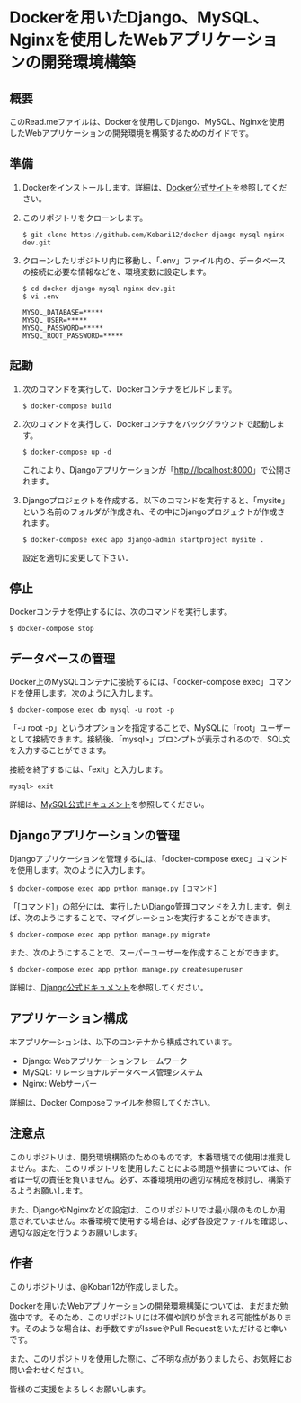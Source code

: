 # Dockerを用いたDjango、MySQL、Nginxを使用したWebアプリケーションの開発環境構築

## 概要
このRead.meファイルは、Dockerを使用してDjango、MySQL、Nginxを使用したWebアプリケーションの開発環境を構築するためのガイドです。

## 準備
1. Dockerをインストールします。詳細は、[Docker公式サイト](https://www.docker.com/)を参照してください。

2. このリポジトリをクローンします。

    ```console
    $ git clone https://github.com/Kobari12/docker-django-mysql-nginx-dev.git
    ```

3. クローンしたリポジトリ内に移動し、「.env」ファイル内の、データベースの接続に必要な情報などを、環境変数に設定します。

    ```console
    $ cd docker-django-mysql-nginx-dev.git
    $ vi .env

    MYSQL_DATABASE=*****
    MYSQL_USER=*****
    MYSQL_PASSWORD=*****
    MYSQL_ROOT_PASSWORD=*****
    ```

## 起動

1. 次のコマンドを実行して、Dockerコンテナをビルドします。

    ```console
    $ docker-compose build
    ```

2. 次のコマンドを実行して、Dockerコンテナをバックグラウンドで起動します。

    ```console
    $ docker-compose up -d
    ```

    これにより、Djangoアプリケーションが「[http://localhost:8000](http://localhost:8000)」で公開されます。

3. Djangoプロジェクトを作成する。以下のコマンドを実行すると、「mysite」という名前のフォルダが作成され、その中にDjangoプロジェクトが作成されます。

    ```console
    $ docker-compose exec app django-admin startproject mysite .
    ```

    設定を適切に変更して下さい．


## 停止
Dockerコンテナを停止するには、次のコマンドを実行します。

```console
$ docker-compose stop
```

## データベースの管理
Docker上のMySQLコンテナに接続するには、「docker-compose exec」コマンドを使用します。次のように入力します。

```console
$ docker-compose exec db mysql -u root -p
```

「-u root -p」というオプションを指定することで、MySQLに「root」ユーザーとして接続できます。接続後、「mysql>」プロンプトが表示されるので、SQL文を入力することができます。

接続を終了するには、「exit」と入力します。

```console
mysql> exit
```

詳細は、[MySQL公式ドキュメント](https://dev.mysql.com/doc/refman/8.0/ja/)を参照してください。

## Djangoアプリケーションの管理

Djangoアプリケーションを管理するには、「docker-compose exec」コマンドを使用します。次のように入力します。

```console
$ docker-compose exec app python manage.py [コマンド]
```

「[コマンド]」の部分には、実行したいDjango管理コマンドを入力します。例えば、次のようにすることで、マイグレーションを実行することができます。

```console
$ docker-compose exec app python manage.py migrate
```

また、次のようにすることで、スーパーユーザーを作成することができます。

```console
$ docker-compose exec app python manage.py createsuperuser
```

詳細は、[Django公式ドキュメント](https://docs.djangoproject.com/ja/3.1/ref/django-admin/)を参照してください。

## アプリケーション構成

本アプリケーションは、以下のコンテナから構成されています。

- Django: Webアプリケーションフレームワーク
- MySQL: リレーショナルデータベース管理システム
- Nginx: Webサーバー

詳細は、Docker Composeファイルを参照してください。

## 注意点
このリポジトリは、開発環境構築のためのものです。本番環境での使用は推奨しません。また、このリポジトリを使用したことによる問題や損害については、作者は一切の責任を負いません。必ず、本番環境用の適切な構成を検討し、構築するようお願いします。

また、DjangoやNginxなどの設定は、このリポジトリでは最小限のものしか用意されていません。本番環境で使用する場合は、必ず各設定ファイルを確認し、適切な設定を行うようお願いします。


## 作者
このリポジトリは、@Kobari12が作成しました。

Dockerを用いたWebアプリケーションの開発環境構築については、まだまだ勉強中です。そのため、このリポジトリには不備や誤りが含まれる可能性があります。そのような場合は、お手数ですがIssueやPull Requestをいただけると幸いです。

また、このリポジトリを使用した際に、ご不明な点がありましたら、お気軽にお問い合わせください。

皆様のご支援をよろしくお願いします。
